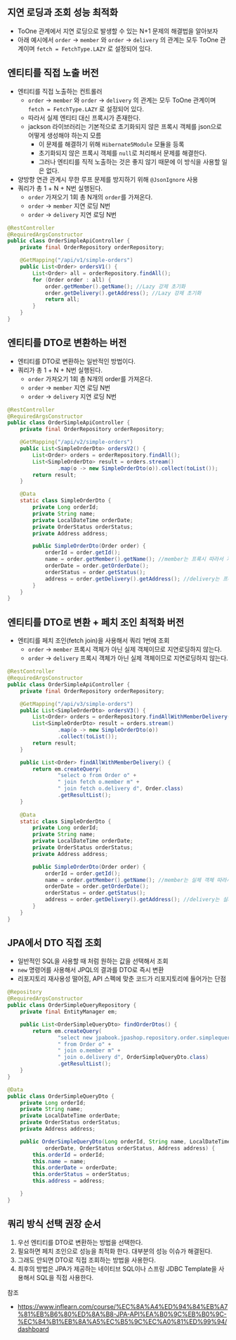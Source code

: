 ## 지연 로딩과 조회 성능 최적화

* ToOne 관계에서 지연 로딩으로 발생할 수 있는 N+1 문제의 해결법을 알아보자
* 아래 예시에서 `order` -> `member` 와 `order` -> `delivery` 의 관계는 모두 ToOne 관계이며 `fetch = FetchType.LAZY` 로 설정되어 있다.



## 엔티티를 직접 노출 버전

* 엔티티를 직접 노출하는 컨트롤러
  * `order` -> `member` 와 `order` -> `delivery` 의 관계는 모두 ToOne 관계이며 `fetch = FetchType.LAZY` 로 설정되어 있다.
  * 따라서 실제 엔티티 대신 프록시가 존재한다.
  * jackson 라이브러리는 기본적으로 초기화되지 않은 프록시 객체를 json으로 어떻게 생성해야 하는지 모름
    * 이 문제를 해결하기 위해 `Hibernate5Module` 모듈을 등록
    * 초기화되지 않은 프록시 객체를 `null`로 처리해서 문제를 해결한다.
    * 그러나 엔티티를 직적 노출하는 것은 좋지 않기 때문에 이 방식을 사용할 일은 없다.
* 양방향 연관 관계시 무한 루프 문제를 방지하기 위해 `@JsonIgnore` 사용
* 쿼리가 총 1 + N + N번 실행된다.
  * `order` 가져오기 1회 총 N개의 `order`를 가져온다.
  * `order` -> `member` 지연 로딩 N번
  * `order` -> `delivery` 지연 로딩 N번

```java
@RestController
@RequiredArgsConstructor
public class OrderSimpleApiController {
    private final OrderRepository orderRepository;

    @GetMapping("/api/v1/simple-orders")
    public List<Order> ordersV1() {
        List<Order> all = orderRepository.findAll();
        for (Order order : all) {
            order.getMember().getName(); //Lazy 강제 초기화
            order.getDelivery().getAddress(); //Lazy 강제 초기화
            return all;
        }
    }
}
```



## 엔티티를 DTO로 변환하는 버전

* 엔티티를 DTO로 변환하는 일반적인 방법이다.
* 쿼리가 총 1 + N + N번 실행된다.
  * `order` 가져오기 1회 총 N개의 order를 가져온다.
  * `order` -> `member` 지연 로딩 N번
  * `order` -> `delivery` 지연 로딩 N번

```java
@RestController
@RequiredArgsConstructor
public class OrderSimpleApiController {
    private final OrderRepository orderRepository;

    @GetMapping("/api/v2/simple-orders")
    public List<SimpleOrderDto> ordersV2() {
        List<Order> orders = orderRepository.findAll();
        List<SimpleOrderDto> result = orders.stream()
                .map(o -> new SimpleOrderDto(o)).collect(toList());
        return result;
    }

    @Data
    static class SimpleOrderDto {
        private Long orderId;
        private String name;
        private LocalDateTime orderDate;
        private OrderStatus orderStatus;
        private Address address;

        public SimpleOrderDto(Order order) {
            orderId = order.getId();
            name = order.getMember().getName(); //member는 프록시 따라서 지연로딩
            orderDate = order.getOrderDate();
            orderStatus = order.getStatus();
            address = order.getDelivery().getAddress(); //delivery는 프록시 따라서 지연로딩
        }
    }
}
```



## 엔티티를 DTO로 변환 + 페치 조인 최적화 버전

* 엔티티를 페치 조인(fetch join)을 사용해서 쿼리 1번에 조회
  * `order` -> `member` 프록시 객체가 아닌 실제 객체이므로 지연로딩하지 않는다.
  * `order` -> `delivery` 프록시 객체가 아닌 실제 객체이므로 지연로딩하지 않는다.

```java
@RestController
@RequiredArgsConstructor
public class OrderSimpleApiController {
    private final OrderRepository orderRepository;

    @GetMapping("/api/v3/simple-orders")
    public List<SimpleOrderDto> ordersV3() {
        List<Order> orders = orderRepository.findAllWithMemberDelivery();
        List<SimpleOrderDto> result = orders.stream()
                .map(o -> new SimpleOrderDto(o))
                .collect(toList());
        return result;
    }

    public List<Order> findAllWithMemberDelivery() {
        return em.createQuery(
                "select o from Order o" +
                " join fetch o.member m" +
                " join fetch o.delivery d", Order.class)
                .getResultList();
    }
  
  	@Data
    static class SimpleOrderDto {
        private Long orderId;
        private String name;
        private LocalDateTime orderDate;
        private OrderStatus orderStatus;
        private Address address;

        public SimpleOrderDto(Order order) {
            orderId = order.getId();
            name = order.getMember().getName(); //member는 실제 객체 따라서 지연로딩하지 않는다.
            orderDate = order.getOrderDate();
            orderStatus = order.getStatus();
            address = order.getDelivery().getAddress(); //delivery는 실제 객체 따라서 지연로딩하지 않는다.
        }
    }
}
```



## JPA에서 DTO 직접 조회

* 일반적인 SQL을 사용할 때 처럼 원하는 값을 선택해서 조회
* `new` 명령어를 사용해서 JPQL의 결과를 DTO로 즉시 변환
* 리포지토리 재사용성 떨어짐, API 스펙에 맞춘 코드가 리포지토리에 들어가는 단점

```java
@Repository
@RequiredArgsConstructor
public class OrderSimpleQueryRepository {
    private final EntityManager em;

    public List<OrderSimpleQueryDto> findOrderDtos() {
        return em.createQuery(
                "select new jpabook.jpashop.repository.order.simplequery.OrderSimpleQueryDto(o.id, m.name, o.orderDate, o.status, d.address)" +
                " from Order o" +
                " join o.member m" +
                " join o.delivery d", OrderSimpleQueryDto.class)
                .getResultList();
    }
}
```

```java
@Data
public class OrderSimpleQueryDto {
    private Long orderId;
    private String name;
    private LocalDateTime orderDate;
    private OrderStatus orderStatus;
    private Address address;

    public OrderSimpleQueryDto(Long orderId, String name, LocalDateTime
            orderDate, OrderStatus orderStatus, Address address) {
        this.orderId = orderId;
        this.name = name;
        this.orderDate = orderDate;
        this.orderStatus = orderStatus;
        this.address = address;

    }
}
```



## 쿼리 방식 선택 권장 순서

1. 우선 엔티티를 DTO로 변환하는 방법을 선택한다.
2. 필요하면 페치 조인으로 성능을 최적화 한다. 대부분의 성능 이슈가 해결된다.
3. 그래도 안되면 DTO로 직접 조회하는 방법을 사용한다.
4. 최후의 방법은 JPA가 제공하는 네이티브 SQL이나 스프링 JDBC Template을 사용해서 SQL을 직접 사용한다.



참조

* https://www.inflearn.com/course/%EC%8A%A4%ED%94%84%EB%A7%81%EB%B6%80%ED%8A%B8-JPA-API%EA%B0%9C%EB%B0%9C-%EC%84%B1%EB%8A%A5%EC%B5%9C%EC%A0%81%ED%99%94/dashboard